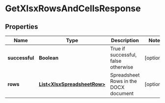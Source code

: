 
# GetXlsxRowsAndCellsResponse

## Properties
Name | Type | Description | Notes
------------ | ------------- | ------------- | -------------
**successful** | **Boolean** | True if successful, false otherwise |  [optional]
**rows** | [**List&lt;XlsxSpreadsheetRow&gt;**](XlsxSpreadsheetRow.md) | Spreadsheet Rows in the DOCX document |  [optional]




